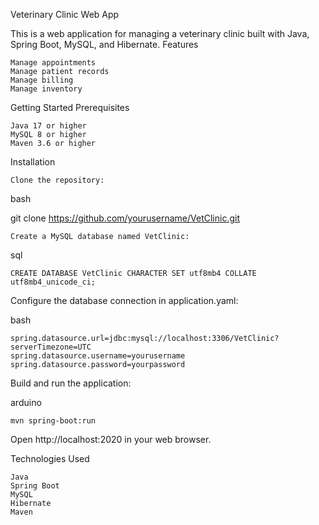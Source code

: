 Veterinary Clinic Web App

This is a web application for managing a veterinary clinic built with Java, Spring Boot, MySQL, and Hibernate.
Features

    Manage appointments
    Manage patient records
    Manage billing
    Manage inventory

Getting Started
Prerequisites

    Java 17 or higher
    MySQL 8 or higher
    Maven 3.6 or higher

Installation

    Clone the repository:

  bash

git clone https://github.com/yourusername/VetClinic.git

    Create a MySQL database named VetClinic:

  sql

    CREATE DATABASE VetClinic CHARACTER SET utf8mb4 COLLATE utf8mb4_unicode_ci;

Configure the database connection in application.yaml:

  bash

    spring.datasource.url=jdbc:mysql://localhost:3306/VetClinic?serverTimezone=UTC
    spring.datasource.username=yourusername
    spring.datasource.password=yourpassword

  Build and run the application:

arduino

    mvn spring-boot:run

Open http://localhost:2020 in your web browser.

Technologies Used

    Java
    Spring Boot
    MySQL
    Hibernate
    Maven
